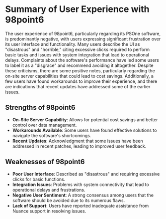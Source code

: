 # Summary of User Experience with 98point6

The user experience of 98point6, particularly regarding its PSOne software, is predominantly negative, with users expressing significant frustration over its user interface and functionality. Many users describe the UI as "disastrous" and "horrible," citing excessive clicks required to perform basic tasks and issues with system integration that lead to operational delays. Complaints about the software's performance have led some users to label it as a "disgrace" and recommend avoiding it altogether. Despite these criticisms, there are some positive notes, particularly regarding the on-site server capabilities that could lead to cost savings. Additionally, a few users have found workarounds to improve their experience, and there are indications that recent updates have addressed some of the earlier issues.

## Strengths of 98point6
- **On-Site Server Capability**: Allows for potential cost savings and better control over data management.
- **Workarounds Available**: Some users have found effective solutions to navigate the software's shortcomings.
- **Recent Updates**: Acknowledgment that some issues have been addressed in recent patches, leading to improved user feedback.

## Weaknesses of 98point6
- **Poor User Interface**: Described as "disastrous" and requiring excessive clicks for basic functions.
- **Integration Issues**: Problems with system connectivity that lead to operational delays and frustrations.
- **Negative User Sentiment**: A strong consensus among users that the software should be avoided due to its numerous flaws.
- **Lack of Support**: Users have reported inadequate assistance from Nuance support in resolving issues.
